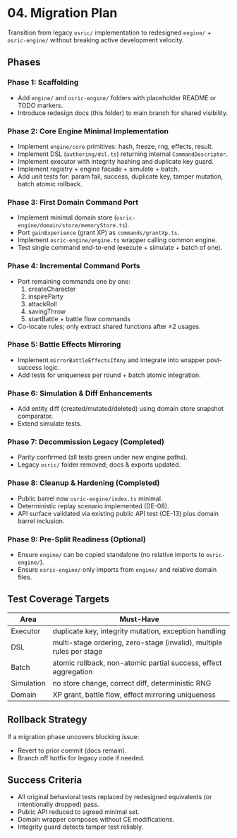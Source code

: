 # 04. Migration Plan

Transition from legacy `osric/` implementation to redesigned `engine/` + `osric-engine/` without breaking active development velocity.

## Phases
### Phase 1: Scaffolding
- Add `engine/` and `osric-engine/` folders with placeholder README or TODO markers.
- Introduce redesign docs (this folder) to main branch for shared visibility.

### Phase 2: Core Engine Minimal Implementation
- Implement `engine/core` primitives: hash, freeze, rng, effects, result.
- Implement DSL (`authoring/dsl.ts`) returning internal `CommandDescriptor`.
- Implement executor with integrity hashing and duplicate key guard.
- Implement registry + engine facade + simulate + batch.
- Add unit tests for: param fail, success, duplicate key, tamper mutation, batch atomic rollback.

### Phase 3: First Domain Command Port
- Implement minimal domain store (`osric-engine/domain/store/memoryStore.ts`).
- Port `gainExperience` (grant XP) as `commands/grantXp.ts`.
- Implement `osric-engine/engine.ts` wrapper calling common engine.
- Test single command end-to-end (execute + simulate + batch of one).

### Phase 4: Incremental Command Ports
- Port remaining commands one by one:
  1. createCharacter
  2. inspireParty
  3. attackRoll
  4. savingThrow
  5. startBattle + battle flow commands
- Co-locate rules; only extract shared functions after ≥2 usages.

### Phase 5: Battle Effects Mirroring
- Implement `mirrorBattleEffectsIfAny` and integrate into wrapper post-success logic.
- Add tests for uniqueness per round + batch atomic integration.

### Phase 6: Simulation & Diff Enhancements
- Add entity diff (created/mutated/deleted) using domain store snapshot comparator.
- Extend simulate tests.

### Phase 7: Decommission Legacy (Completed)
- Parity confirmed (all tests green under new engine paths).
- Legacy `osric/` folder removed; docs & exports updated.

### Phase 8: Cleanup & Hardening (Completed)
- Public barrel now `osric-engine/index.ts` minimal.
- Deterministic replay scenario implemented (DE-08).
- API surface validated via existing public API test (CE-13) plus domain barrel inclusion.

### Phase 9: Pre-Split Readiness (Optional)
- Ensure `engine/` can be copied standalone (no relative imports to `osric-engine/`).
- Ensure `osric-engine/` only imports from `engine/` and relative domain files.

## Test Coverage Targets
| Area | Must-Have |
|------|-----------|
| Executor | duplicate key, integrity mutation, exception handling |
| DSL | multi-stage ordering, zero-stage (invalid), multiple rules per stage |
| Batch | atomic rollback, non-atomic partial success, effect aggregation |
| Simulation | no store change, correct diff, deterministic RNG |
| Domain | XP grant, battle flow, effect mirroring uniqueness |

## Rollback Strategy
If a migration phase uncovers blocking issue:
- Revert to prior commit (docs remain).
- Branch off hotfix for legacy code if needed.

## Success Criteria
- All original behavioral tests replaced by redesigned equivalents (or intentionally dropped) pass.
- Public API reduced to agreed minimal set.
- Domain wrapper composes without CE modifications.
- Integrity guard detects tamper test reliably.

